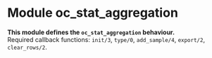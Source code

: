 

# Module oc_stat_aggregation #

__This module defines the `oc_stat_aggregation` behaviour.__<br /> Required callback functions: `init/3`, `type/0`, `add_sample/4`, `export/2`, `clear_rows/2`.

